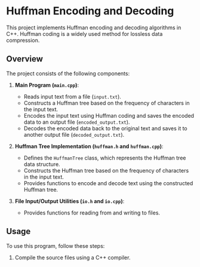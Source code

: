 # Huffman Encoding and Decoding

This project implements Huffman encoding and decoding algorithms in C++. Huffman coding is a widely used method for lossless data compression.

## Overview

The project consists of the following components:

1. **Main Program (`main.cpp`)**:
   - Reads input text from a file (`input.txt`).
   - Constructs a Huffman tree based on the frequency of characters in the input text.
   - Encodes the input text using Huffman coding and saves the encoded data to an output file (`encoded_output.txt`).
   - Decodes the encoded data back to the original text and saves it to another output file (`decoded_output.txt`).

2. **Huffman Tree Implementation (`huffman.h` and `huffman.cpp`)**:
   - Defines the `HuffmanTree` class, which represents the Huffman tree data structure.
   - Constructs the Huffman tree based on the frequency of characters in the input text.
   - Provides functions to encode and decode text using the constructed Huffman tree.

3. **File Input/Output Utilities (`io.h` and `io.cpp`)**:
   - Provides functions for reading from and writing to files.

## Usage

To use this program, follow these steps:

1. Compile the source files using a C++ compiler.
